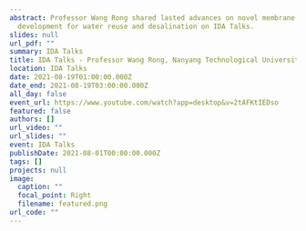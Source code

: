 ```yaml
---
abstract: Professor Wang Rong shared lasted advances on novel membrane
  development for water reuse and desalination on IDA Talks.
slides: null
url_pdf: ""
summary: IDA Talks
title: IDA Talks - Professor Wang Rong, Nanyang Technological University of Singapore
location: IDA Talks
date: 2021-08-19T01:00:00.000Z
date_end: 2021-08-19T03:00:00.000Z
all_day: false
event_url: https://www.youtube.com/watch?app=desktop&v=2tAFKtIEDso
featured: false
authors: []
url_video: ""
url_slides: ""
event: IDA Talks
publishDate: 2021-08-01T00:00:00.000Z
tags: []
projects: null
image:
  caption: ""
  focal_point: Right
  filename: featured.png
url_code: ""
---
```

